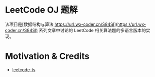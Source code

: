 # LeetCode OJ 题解

该项目是[数据结构与算法 https://url.wx-coder.cn/S84SI](https://url.wx-coder.cn/S84SI) 系列文章中讨论的 LeetCode 相关算法题的多语言版本的实现。

# Motivation & Credits

- [leetcode-ts](https://github.com/guocaoyi/leetcode-ts)
